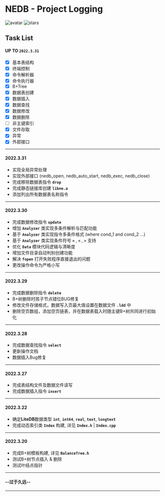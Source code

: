 # NEDB - Project Logging

![avatar](https://badgen.net/badge/Language/C++11/orange)
![stars](https://badgen.net/badge/Dev%20Env./Linux/green)

## Task List
#### UP TO **`2022.3.31`**
- [x] 基本表结构
- [x] 终端控制
- [x] 命令解析器
- [x] 命令执行器
- [x] B+Tree
- [x] 数据表创建
- [x] 数据插入
- [x] 数据查找
- [x] 数据修改
- [x] 数据删除
- [ ] 非主键索引
- [x] 文件存取
- [x] 异常
- [x] 外部接口

---
#### 2022.3.31
- 实现全局异常处理
- 实现外部接口 (nedb_open, nedb_auto_start, nedb_exec, nedb_close)
- 完成移除数据表指令 **`drop`**
- 完成静态链接库创建 **`libne.a`**
- 添加列出所有数据表名称指令

---
#### 2022.3.30
- 完成数据修改指令 **`update`**
- 增加 **`Analyzer`** 类实现多条件解析与匹配功能
- 基于 **`Analyzer`** 类实现指令多条件格式 (where cond_1 and cond_2 ...)
- 基于 **`Analyzer`** 类实现条件符号 **`=`** , **`<`** , **`>`** 支持
- 优化 **`Data`** 模块代码逻辑与清晰度
- 增加文件目录自动判别创建功能
- 解决 **`fopen`** 打开失败程序直接退出的问题
- 更改操作命令为严格小写

---
#### 2022.3.29
- 完成数据删除指令 **`delete`**
- B+树删除时孩子节点错位BUG修复
- 修改文件存储格式，数据写入页最大值设置在数据文件 **`.ldd`** 中
- 删除空页数组，添加空页链表，并在数据表载入时随主键B+树共同进行初始化

---
#### 2022.3.28
- 完成数据查找指令 **`select`**
- 更新操作文档
- 数据插入Bug修复

---
#### 2022.3.27
- 完成表结构文件及数据文件读写
- 完成数据插入指令 **`insert`**

---
#### 2022.3.22
- 确定**LiteDB**数据类型 **`int`**, **`int64`**, **`real`**, **`text`**, **`longtext`**
- 完成动态索引类 **`Index`** 构建, 详见 **`Index.h`** | **`Index.cpp`** 
   
---
#### 2022.3.20
- 完成B+树模板构建, 详见  **`BalanceTree.h`**
- 测试B+树节点插入 & 删除
- 测试叶结点指针

---

#### --过于久远--

---